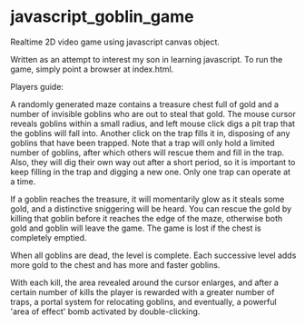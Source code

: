 # javascript_goblin_game
Realtime 2D video game using javascript canvas object.

Written as an attempt to interest my son in learning javascript.  To run the game, simply point a browser at index.html.

Players guide:

A randomly generated maze contains a treasure chest full of gold and a number of invisible goblins who are out to steal that gold.
The mouse cursor reveals goblins within a small radius, and left mouse click digs a pit trap that the goblins will fall into.
Another click on the trap fills it in, disposing of any goblins that have been trapped.  Note that a trap will only hold 
a limited number of goblins, after which others will rescue them and fill in the trap.  Also, they will dig their own way
out after a short period, so it is important to keep filling in the trap and digging a new one.  Only one trap can operate 
at a time.

If a goblin reaches the treasure, it will momentarily glow as it steals some gold, and a distinctive sniggering will
be heard.  You can rescue the gold by killing that goblin before it reaches the edge of the maze, otherwise both 
gold and goblin will leave the game.  The game is lost if the chest is completely emptied.

When all goblins are dead, the level is complete.  Each successive level adds more gold to the chest and has more and 
faster goblins.

With each kill, the area revealed around the cursor enlarges, and after a certain number of kills the player is rewarded with 
a greater number of traps,  a portal system for relocating goblins, and eventually, a powerful 'area of effect'
bomb activated by double-clicking.   

